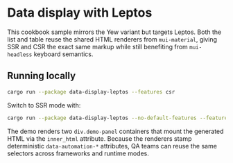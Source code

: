 # Data display with Leptos

This cookbook sample mirrors the Yew variant but targets Leptos. Both the list
and table reuse the shared HTML renderers from `mui-material`, giving SSR and
CSR the exact same markup while still benefiting from `mui-headless` keyboard
semantics.

## Running locally

```bash
cargo run --package data-display-leptos --features csr
```

Switch to SSR mode with:

```bash
cargo run --package data-display-leptos --no-default-features --features ssr
```

The demo renders two `div.demo-panel` containers that mount the generated HTML
via the `inner_html` attribute. Because the renderers stamp deterministic
`data-automation-*` attributes, QA teams can reuse the same selectors across
frameworks and runtime modes.
